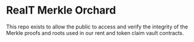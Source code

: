 # RealT Merkle Orchard
This repo exists to allow the public to access and verify the integrity of the Merkle proofs and roots used in our rent and token claim vault contracts.